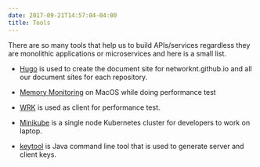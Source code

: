 ```yaml
---
date: 2017-09-21T14:57:04-04:00
title: Tools
---
```


There are so many tools that help us to build APIs/services regardless they are
monolithic applications or microservices and here is a small list.

* [Hugo](https://networknt.github.io/tool/hugo/) is used to create the document site for networknt.github.io and all our document sites for each repository.

* [Memory Monitoring](https://networknt.github.io/light-4j/tools/memory_monitor/) on MacOS while doing performance test

* [WRK](https://networknt.github.io/light-4j/tools/wrk-perf/) is used as client for performance test.

* [Minikube](https://networknt.github.io/light-4j/tools/minikube/) is a single node Kubernetes cluster for developers to work on laptop.

* [keytool](https://networknt.github.io/light-4j/tools/keytool/) is Java command line tool that is used to generate server and client keys.